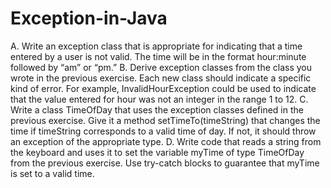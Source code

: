 # Exception-in-Java
A. Write an exception class that is appropriate for indicating that a time entered
by a user is not valid. The time will be in the format hour:minute followed by
“am” or “pm.”
B. Derive exception classes from the class you wrote in the previous exercise. Each
new class should indicate a specific kind of error. For example,
InvalidHourException could be used to indicate that the value entered for hour
was not an integer in the range 1 to 12.
C. Write a class TimeOfDay that uses the exception classes defined in the previous
exercise. Give it a method setTimeTo(timeString) that changes the time if
timeString corresponds to a valid time of day. If not, it should throw an
exception of the appropriate type.
D. Write code that reads a string from the keyboard and uses it to set the variable
myTime of type TimeOfDay from the previous exercise. Use try-catch blocks to
guarantee that myTime is set to a valid time.
